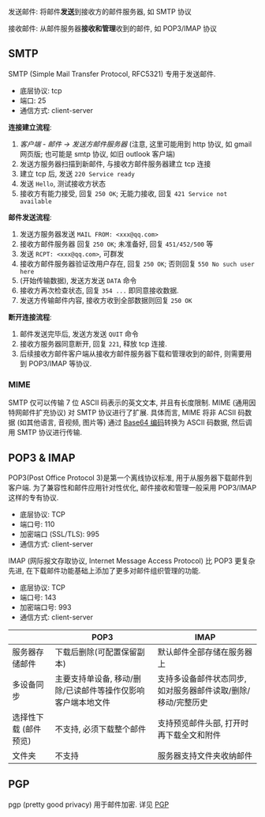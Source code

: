 发送邮件: 将邮件**发送**到接收方的邮件服务器, 如 SMTP 协议

接收邮件: 从邮件服务器**接收和管理**收到的邮件, 如 POP3/IMAP 协议

## SMTP

SMTP (Simple Mail Transfer Protocol, RFC5321) 专用于发送邮件.

- 底层协议: tcp
- 端口: 25
- 通信方式: client-server

**连接建立流程**:
1. *客户端 - 邮件 -> 发送方邮件服务器* (注意, 这里可能用到 http 协议, 如 gmail 网页版; 也可能是 smtp 协议, 如旧 outlook 客户端)   
2. 发送方服务器扫描到新邮件, 与接收方邮件服务器建立 tcp 连接
3. 建立 tcp 后, 发送 `220 Service ready`
4. 发送 `Hello`, 测试接收方状态
5. 接收方有能力接受, 回复 `250 OK`; 无能力接收, 回复 `421 Service not available`

**邮件发送流程**:
1. 发送方服务器发送 `MAIL FROM: <xxx@qq.com>`
2. 接收方邮件服务器 回复 `250 OK`; 未准备好, 回复 `451/452/500` 等
3. 发送 `RCPT: <xxx@qq.com>`, 可群发
4. 接收方邮件服务器验证改用户存在, 回复 `250 OK`; 否则回复 `550 No such user here`
5. (开始传输数据), 发送方发送 `DATA` 命令
6. 接收方再次检查状态, 回复 `354 ...` 即同意接收数据.
7. 发送方传输邮件内容, 接收方收到全部数据则回复 `250 OK`

**断开连接流程**:
1. 邮件发送完毕后, 发送方发送 `QUIT` 命令
2. 接收方服务器同意断开, 回复 `221`, 释放 tcp 连接.
3. 后续接收方邮件客户端从接收方邮件服务器下载和管理收到的邮件, 则需要用到 POP3/IMAP 等协议.

### MIME

SMTP 仅可以传输 7 位 ASCII 码表示的英文文本, 并且有长度限制. MIME (通用因特网邮件扩充协议) 对 SMTP 协议进行了扩展. 具体而言, MIME 将非 ACSII 码数据 (如其他语言, 音视频, 图片等) 通过 [Base64 编码](../../System/Development/字符编码/Base%20编码.md)转换为 ASCII 码数据, 然后调用 SMTP 协议进行传输.

## POP3 & IMAP

POP3(Post Office Protocol 3)是第一个离线协议标准, 用于从服务器下载邮件到客户端. 为了兼容性和邮件应用针对性优化, 邮件接收和管理一般采用 POP3/IMAP 这样的专有协议.

- 底层协议: TCP
- 端口号: 110
- 加密端口 (SSL/TLS): 995
- 通信方式: client-server

IMAP (网际报文存取协议, Internet Message Access Protocol) 比 POP3 更复杂先进, 在下载邮件功能基础上添加了更多对邮件组织管理的功能.

- 底层协议: TCP
- 端口号: 143
- 加密端口号: 993
- 通信方式: client-server

|                       | POP3                       | IMAP                                                  |
| --------------------- | -------------------------- | ----------------------------------------------------- |
| 服务器存储邮件        | 下载后删除(可配置保留副本) | 默认邮件全部存储在服务器上                                 |
| 多设备同步            | 主要支持单设备, 移动/删除/已读邮件等操作仅影响客户端本地文件         | 支持多设备邮件状态同步, 如对服务器邮件读取/删除/移动/完整历史 |
| 选择性下载 (邮件预览) | 不支持, 必须下载整个邮件   | 支持预览邮件头部, 打开时再下载全文和附件              |
| 文件夹                | 不支持                     | 服务器支持文件夹收纳邮件                                                      |

## PGP

pgp (pretty good privacy) 用于邮件加密. 详见 [PGP](PGP.md)